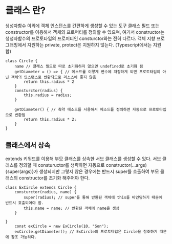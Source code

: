 # 클래스 란?

생성자함수 이외에 객체 인스턴스를 간편하게 생성할 수 있는 도구 클래스 필드 또는 constructor를 이용해서 객체의 프로퍼티를 정의할 수 있으며, 여기서 constructor는 생성자함수의 프로토타입의 프로퍼티인 consturctor와는 전혀 다르다. 객체 지향 프로그래밍에서 지원하는 private, protect은 지원하지 않는다. (Typescript에서는 지원함)

```
class Circle {
    name // 클래스 필드로 따로 초기화하지 않으면 undefined로 초기화 됨
    getDiameter = () => { // 메소드를 이렇게 변수에 저장하게 되면 프로토타입이 아닌 객체의 인스턴스로 반환되므로 리소스에 좋지 않음
        return this.radius * 2
    }
    consturctor(radius) {
        this.radius = radius;
    }

    getDiameter() { // 축약 메소드를 사용해서 메소드를 정의하면 자동으로 프로토타입으로 변환됨
        return this.radius * 2;
    }
}
```

## 클래스에서 상속

extends 키워드를 이용해 부모 클래스를 상속한 서브 클래스를 생성할 수 있다. 서브 클래스를 정의할 때 constuructor를 생략하면 자동으로 constructor(...args) {super(args)}가 생성되지만 그렇지 않은 경우에는 반드시 super를 호출하여 부모 클래스의 constructor를 초기화 해주어야 한다.

```
class ExCircle extends Circle {
    consturctor(radius, name) {
        super(radius); // super를 통해 반환된 객체에 this를 바인딩하기 때문에 반드시 호출되어야 함.
        this.name = name; // 반환된 객체에 name을 생성
    }

}
    const exCircle = new ExCircle(10, "Son");
    exCircle.getDiameter(); // ExCircle의 프로토타입은 Circle을 참조하기 때문에 참조 가능하다.
```
